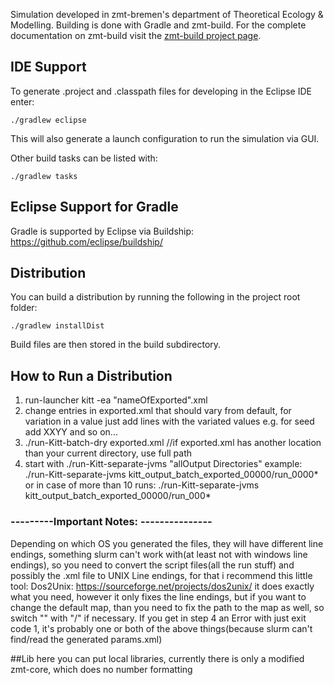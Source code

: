 Simulation developed in zmt-bremen's department of Theoretical Ecology & Modelling. Building is done with Gradle and zmt-build. For the complete documentation on zmt-build visit the [zmt-build project page](https://gitlab.leibniz-zmt.de/ecomod/zmt-build).

## IDE Support    
To generate .project and .classpath files for developing in the Eclipse IDE enter:
```shell
./gradlew eclipse
```
This will also generate a launch configuration to run the simulation via GUI.

Other build tasks can be listed with:
```shell
./gradlew tasks
```

## Eclipse Support for Gradle
Gradle is supported by Eclipse via Buildship:
https://github.com/eclipse/buildship/

## Distribution
You can build a distribution by running the following in the project root folder:
```shell
./gradlew installDist
```

Build files are then stored in the build subdirectory.

## How to Run a Distribution
1. run-launcher kitt -ea "nameOfExported".xml
2. change entries in exported.xml that should vary from default,
	for variation in a value just add lines with the variated values e.g. for seed add <long>XX</long><long>YY</long> and so on...
3. ./run-Kitt-batch-dry exported.xml //if exported.xml has another location than your current directory, use full path
4. start with ./run-Kitt-separate-jvms "allOutput Directories"
	example: ./run-Kitt-separate-jvms kitt_output_batch_exported_00000/run_0000* 
	or in case of more than 10 runs: ./run-Kitt-separate-jvms kitt_output_batch_exported_00000/run_000* 
	
### ---------Important Notes: ---------------
Depending on which OS you generated the files, they will have different line endings,
something slurm can't work with(at least not with windows line endings), so you need to convert
the script files(all the run stuff) and possibly the .xml file to UNIX Line endings, for that i
recommend this little tool:
Dos2Unix: https://sourceforge.net/projects/dos2unix/
it does exactly what you need, however it only fixes the line endings, but if you want to change
the default map, than you need to fix the path to the map as well, so switch "\" with "/" if necessary.
If you get in step 4 an Error with just exit code 1, it's probably one or both of the above things(because slurm can't find/read the generated params.xml)

##Lib
here you can put local libraries, currently there is only a modified zmt-core, which does no number formatting